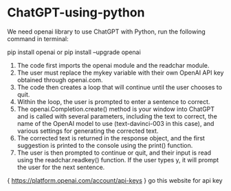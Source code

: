 # ChatGPT-using-python

We need openai library to use ChatGPT with Python, run the following command in terminal:

pip install openai
or
pip install –upgrade openai

1) The code first imports the openai module and the readchar module.
2) The user must replace the mykey variable with their own OpenAI API key obtained through openai.com.
3) The code then creates a loop that will continue until the user chooses to quit.
4) Within the loop, the user is prompted to enter a sentence to correct.
5) The openai.Completion.create() method is your window into ChatGPT and is called with several parameters, including the text to correct, the name of the OpenAI model to use (text-davinci-003 in this case), and various settings for generating the corrected text.
6) The corrected text is returned in the response object, and the first suggestion is printed to the console using the print() function.
7) The user is then prompted to continue or quit, and their input is read using the readchar.readkey() function. If the user types y, it will prompt the user for the next sentence.

{ https://platform.openai.com/account/api-keys } go this website for api key
